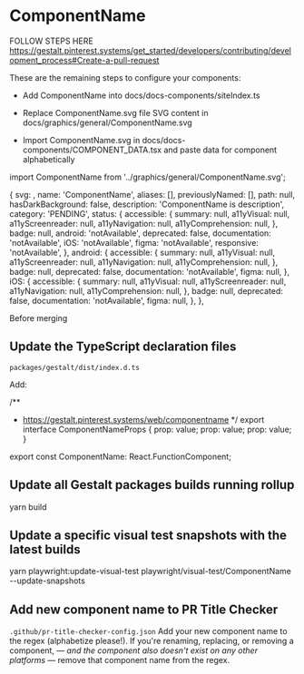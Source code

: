 # ComponentName

FOLLOW STEPS HERE
https://gestalt.pinterest.systems/get_started/developers/contributing/development_process#Create-a-pull-request

These are the remaining steps to configure your components:

- Add ComponentName into docs/docs-components/siteIndex.ts

- Replace ComponentName.svg file SVG content in docs/graphics/general/ComponentName.svg

- Import ComponentName.svg in docs/docs-components/COMPONENT_DATA.tsx and paste data for component alphabetically

import ComponentName from '../graphics/general/ComponentName.svg';

{
svg: <ComponentName />,
name: 'ComponentName',
aliases: [],
previouslyNamed: [],
path: null,
hasDarkBackground: false,
description:
'ComponentName is description',
category: 'PENDING',
status: {
accessible: {
summary: null,
a11yVisual: null,
a11yScreenreader: null,
a11yNavigation: null,
a11yComprehension: null,
},
badge: null,
android: 'notAvailable',
deprecated: false,
documentation: 'notAvailable',
iOS: 'notAvailable',
figma: 'notAvailable',
responsive: 'notAvailable',
},
android: {
accessible: {
summary: null,
a11yVisual: null,
a11yScreenreader: null,
a11yNavigation: null,
a11yComprehension: null,
},
badge: null,
deprecated: false,
documentation: 'notAvailable',
figma: null,
},
iOS: {
accessible: {
summary: null,
a11yVisual: null,
a11yScreenreader: null,
a11yNavigation: null,
a11yComprehension: null,
},
badge: null,
deprecated: false,
documentation: 'notAvailable',
figma: null,
},
},

Before merging

## Update the TypeScript declaration files

`packages/gestalt/dist/index.d.ts`

Add:

/\*\*

- https://gestalt.pinterest.systems/web/componentname
  \*/
  export interface ComponentNameProps {
  prop: value;
  prop: value;
  prop: value;
  }

export const ComponentName: React.FunctionComponent<ComponentNameProps>;

## Update all Gestalt packages builds running rollup

yarn build

## Update a specific visual test snapshots with the latest builds

yarn playwright:update-visual-test playwright/visual-test/ComponentName --update-snapshots

## Add new component name to PR Title Checker

`.github/pr-title-checker-config.json`
Add your new component name to the regex (alphabetize please!). If you're renaming, replacing, or removing a component, — _and the component also doesn't exist on any other platforms_ — remove that component name from the regex.
